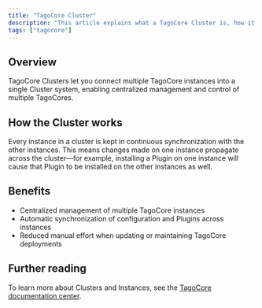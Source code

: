 ```yaml
---
title: "TagoCore Cluster"
description: "This article explains what a TagoCore Cluster is, how it connects multiple TagoCore instances into a single synchronized system, and where to find further documentation on Clusters and Instances."
tags: ["tagocore"]
---
```


## Overview
TagoCore Clusters let you connect multiple TagoCore instances into a single Cluster system, enabling centralized management and control of multiple TagoCores.

## How the Cluster works
Every instance in a cluster is kept in continuous synchronization with the other instances. This means changes made on one instance propagate across the cluster—for example, installing a Plugin on one instance will cause that Plugin to be installed on the other instances as well.

## Benefits
- Centralized management of multiple TagoCore instances
- Automatic synchronization of configuration and Plugins across instances
- Reduced manual effort when updating or maintaining TagoCore deployments

## Further reading
To learn more about Clusters and Instances, see the [TagoCore documentation center](https://docs.tagocore.com/).